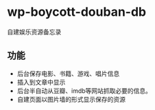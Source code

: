 # wp-boycott-douban-db
自建娱乐资源备忘录

## 功能
* 后台保存电影、书籍、游戏、唱片信息
* 插入到文章中显示
* 后台半自动从豆瓣、imdb等网站抓取必要的信息。
* 自建页面以图片墙的形式显示保存的资源
